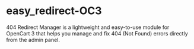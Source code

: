 # easy_redirect-OC3
404 Redirect Manager is a lightweight and easy-to-use module for OpenCart 3 that helps you manage and fix 404 (Not Found) errors directly from the admin panel.
